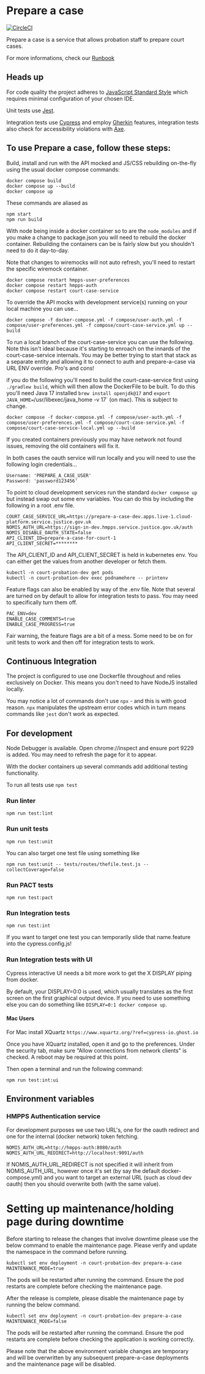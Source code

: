 # Prepare a case
[![CircleCI](https://circleci.com/gh/ministryofjustice/prepare-a-case.svg?style=svg)](https://circleci.com/gh/ministryofjustice/prepare-a-case)

Prepare a case is a service that allows probation staff to prepare court cases. 

For more informations, check our [Runbook](https://dsdmoj.atlassian.net/wiki/spaces/NDSS/pages/2548662614/Prepare+a+Case+for+Sentence+RUNBOOK)

## Heads up

For code quality the project adheres to [JavaScript Standard Style](https://standardjs.com/) which requires minimal configuration of your chosen IDE.

Unit tests use [Jest](https://jestjs.io).

Integration tests use [Cypress](https://www.cypress.io) and employ [Gherkin](https://cucumber.io/docs/gherkin/reference/) features, integration tests also check for accessibility violations with [Axe](https://www.deque.com/axe/axe-for-web/documentation/api-documentation).

## To use Prepare a case, follow these steps:

Build, install and run with the API mocked and JS/CSS rebuilding on-the-fly using the usual docker compose commands:

```
docker compose build
docker compose up --build
docker compose up
```

These commands are aliased as

```
npm start
npm run build
```

With node being inside a docker container so to are the `node_modules` and if you make a change to package.json you will
need to rebuild the docker container. Rebuilding the containers can be is fairly slow but you shouldn't need to do it day-to-day.

Note that changes to wiremocks will not auto refresh, you'll need to restart the specific wiremock container.

```
docker compose restart hmpps-user-preferences
docker compose restart hmpps-auth
docker compose restart court-case-service
```

To override the API mocks with development service(s) running on your local machine you can use...

```
docker compose -f docker-compose.yml -f compose/user-auth.yml -f compose/user-preferences.yml -f compose/court-case-service.yml up --build
```

To run a local branch of the court-case-service you can use the following. Note this isn't ideal because it's starting to enroach on the innards of the court-case-service internals. You may be better trying to start that stack as a separate entity and allowing it to connect to auth and prepare-a-case via URL ENV override. Pro's and cons!

if you do the following you'll need to build the court-case-service first using `./gradlew build`, which will then allow the DockerFile to be built. To do this you'll need Java 17 installed `brew install openjdk@17` and `export JAVA_HOME=`/usr/libexec/java_home -v 17` (on mac). This is subject to change.

```
docker compose -f docker-compose.yml -f compose/user-auth.yml -f compose/user-preferences.yml -f compose/court-case-service.yml -f compose/court-case-service-local.yml up --build
```

If you created containers previously you may have network not found issues, removing the old containers will fix it.

In both cases the oauth service will run locally and you will need to use the following login credentials...

```
Username: 'PREPARE_A_CASE_USER'
Password: 'password123456'
```

To point to cloud development services run the standard ```docker compose up``` but instead swap out some env variables. 
You can do this by including the following in a root .env file.

```
COURT_CASE_SERVICE_URL=https://prepare-a-case-dev.apps.live-1.cloud-platform.service.justice.gov.uk
NOMIS_AUTH_URL=https://sign-in-dev.hmpps.service.justice.gov.uk/auth
NOMIS_DISABLE_OAUTH_STATE=false
API_CLIENT_ID=prepare-a-case-for-court-1
API_CLIENT_SECRET=********
```

The API_CLIENT_ID and API_CLIENT_SECRET is held in kubernetes env. You can either get the values from another developer or fetch them.

```
kubectl -n court-probation-dev get pods
kubectl -n court-probation-dev exec podnamehere -- printenv
```

Feature flags can also be enabled by way of the .env file. Note that several are turned on by default to allow for integration tests to pass.
You may need to specifically turn them off.

```
PAC_ENV=dev 
ENABLE_CASE_COMMENTS=true 
ENABLE_CASE_PROGRESS=true
```

Fair warning, the feature flags are a bit of a mess. Some need to be on for unit tests to work and then off for integration tests to work.

## Continuous Integration

The project is configured to use one Dockerfile throughout and relies exclusively on Docker. This means you don't need to have NodeJS installed locally.

You may notice a lot of commands don't use ```npx``` - and this is with good reason. ```npx``` manipulates the upstream error codes which in turn means commands like ```jest``` don't work as expected. 

## For development

Node Debugger is available. Open chrome://inspect and ensure port 9229 is added. You may need to refresh the page for it to appear.

With the docker containers up several commands add additional testing functionality.

To run all tests use ```npm test```

### Run linter
```
npm run test:lint
```

### Run unit tests
```
npm run test:unit
```

You can also target one test file using something like

```
npm run test:unit -- tests/routes/thefile.test.js --collectCoverage=false
```

### Run PACT tests
```
npm run test:pact
```

### Run Integration tests
```
npm run test:int
```

If you want to target one test you can temporarily slide that name.feature into the cypress.config.js!

### Run Integration tests with UI

Cypress interactive UI needs a bit more work to get the X DISPLAY piping from docker.

By default, your DISPLAY=0:0 is used, which usually translates as the first screen on the first graphical output device. 
If you need to use something else you can do something like ```DISPLAY=0:1 docker compose up```.

#### Mac Users
For Mac install XQuartz ```https://www.xquartz.org/?ref=cypress-io.ghost.io```

Once you have XQuartz installed, open it and go to the preferences. Under the security tab, make sure "Allow connections from network clients" is checked. A reboot may be required at this point.

Then open a terminal and run the following command:

```
npm run test:int:ui
```

## Environment variables

### HMPPS Authentication service

For development purposes we use two URL's, one for the oauth redirect
and one for the internal (docker network) token fetching.

```
NOMIS_AUTH_URL=http://hmpps-auth:8080/auth
NOMIS_AUTH_URL_REDIRECT=http://localhost:9091/auth
```

If NOMIS_AUTH_URL_REDIRECT is not specified it will inherit from NOMIS_AUTH_URL, however once it's set (by say the default docker-compose.yml)
and you want to target an external URL (such as cloud dev oauth) then you should overwrite both (with the same value).

# Setting up maintenance/holding page during downtime

Before starting to release the changes that involve downtime please use the below command to enable the maintenance page.
Please verify and update the namespace in the command before running.

```kubectl set env deployment -n court-probation-dev prepare-a-case MAINTENANCE_MODE=true```

The pods will be restarted after running the command. Ensure the pod restarts are complete before checking the maintenance page.

After the release is complete, please disable the maintenance page by running the below command.

```kubectl set env deployment -n court-probation-dev prepare-a-case MAINTENANCE_MODE=false```

The pods will be restarted after running the command. Ensure the pod restarts are complete before checking the application is working correctly.

Please note that the above environment variable changes are temporary and will be overwritten by any subsequent prepare-a-case deployments and the maintenance page will be disabled.